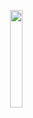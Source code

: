 <p align="center">
<img align="right" src="https://raw.githubusercontent.com/fznrd0x01/me/master/doge.gif" width="20%">
</p>
